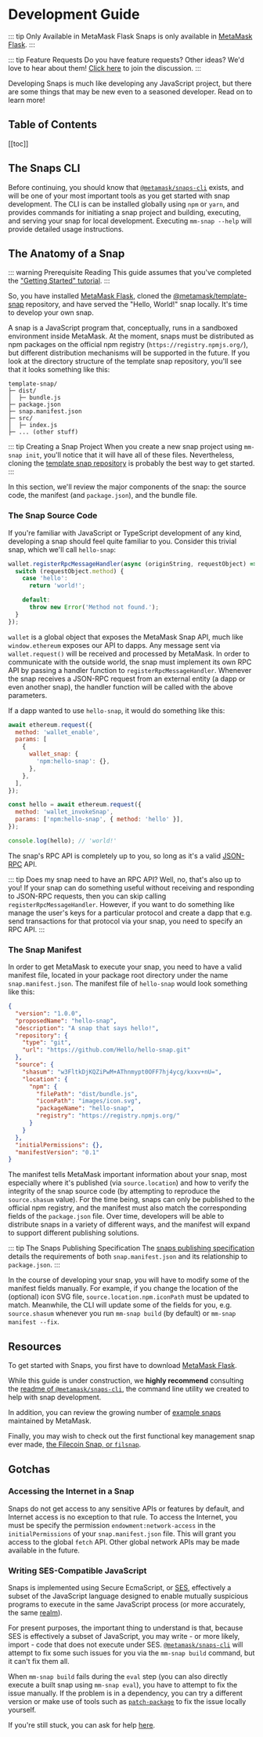 # Development Guide

::: tip Only Available in MetaMask Flask
Snaps is only available in [MetaMask Flask](https://metamask.io/flask).
:::

::: tip Feature Requests
Do you have feature requests? Other ideas? We'd love to hear about them! [Click here](https://community.metamask.io/c/metamask-flask) to join the discussion.
:::

Developing Snaps is much like developing any JavaScript project, but there are some things that may be new even to a seasoned developer.
Read on to learn more!

## Table of Contents

[[toc]]

## The Snaps CLI

Before continuing, you should know that [`@metamask/snaps-cli`](https://www.npmjs.com/package/@metamask/snaps-cli) exists, and will be one of your most important tools as you get started with snap development.
The CLI is can be installed globally using `npm` or `yarn`, and provides commands for initiating a snap project and building, executing, and serving your snap for local development.
Executing `mm-snap --help` will provide detailed usage instructions.

## The Anatomy of a Snap

::: warning Prerequisite Reading
This guide assumes that you've completed the ["Getting Started" tutorial](./snaps.html#getting-started).
:::

So, you have installed [MetaMask Flask](https://metamask.io/flask), cloned the [@metamask/template-snap](https://github.com/MetaMask/template-snap) repository, and have served the "Hello, World!" snap locally. It's time to develop your own snap.

A snap is a JavaScript program that, conceptually, runs in a sandboxed environment inside MetaMask.
At the moment, snaps must be distributed as npm packages on the official npm registry (`https://registry.npmjs.org/`), but different distribution mechanisms will be supported in the future.
If you look at the directory structure of the template snap repository, you'll see that it looks something like this:

```text
template-snap/
├─ dist/
│  ├─ bundle.js
├─ package.json
├─ snap.manifest.json
├─ src/
│  ├─ index.js
├─ ... (other stuff)
```

::: tip Creating a Snap Project
When you create a new snap project using `mm-snap init`, you'll notice that it will have all of these files.
Nevertheless, cloning the [template snap repository](https://github.com/MetaMask/template-snap) is probably the best way to get started.
:::

In this section, we'll review the major components of the snap: the source code, the manifest (and `package.json`), and the bundle file.

### The Snap Source Code

If you're familiar with JavaScript or TypeScript development of any kind, developing a snap should feel quite familiar to you.
Consider this trivial snap, which we'll call `hello-snap`:

```javascript
wallet.registerRpcMessageHandler(async (originString, requestObject) => {
  switch (requestObject.method) {
    case 'hello':
      return 'world!';

    default:
      throw new Error('Method not found.');
  }
});
```

`wallet` is a global object that exposes the MetaMask Snap API, much like `window.ethereum` exposes our API to dapps.
Any message sent via `wallet.request()` will be received and processed by MetaMask.
In order to communicate with the outside world, the snap must implement its own RPC API by passing a handler function to `registerRpcMessageHandler`.
Whenever the snap receives a JSON-RPC request from an external entity (a dapp or even another snap), the handler function will be called with the above parameters.

If a dapp wanted to use `hello-snap`, it would do something like this:

```javascript
await ethereum.request({
  method: 'wallet_enable',
  params: [
    {
      wallet_snap: {
        'npm:hello-snap': {},
      },
    },
  ],
});

const hello = await ethereum.request({
  method: 'wallet_invokeSnap',
  params: ['npm:hello-snap', { method: 'hello' }],
});

console.log(hello); // 'world!'
```

The snap's RPC API is completely up to you, so long as it's a valid [JSON-RPC](https://www.jsonrpc.org/specification) API.

::: tip Does my snap need to have an RPC API?
Well, no, that's also up to you! If your snap can do something useful without receiving and responding to JSON-RPC requests, then you can skip calling `registerRpcMessageHandler`.
However, if you want to do something like manage the user's keys for a particular protocol and create a dapp that e.g. send transactions for that protocol via your snap, you need to specify an RPC API.
:::

### The Snap Manifest

In order to get MetaMask to execute your snap, you need to have a valid manifest file, located in your package root directory under the name `snap.manifest.json`.
The manifest file of `hello-snap` would look something like this:

```json
{
  "version": "1.0.0",
  "proposedName": "hello-snap",
  "description": "A snap that says hello!",
  "repository": {
    "type": "git",
    "url": "https://github.com/Hello/hello-snap.git"
  },
  "source": {
    "shasum": "w3FltkDjKQZiPwM+AThnmypt0OFF7hj4ycg/kxxv+nU=",
    "location": {
      "npm": {
        "filePath": "dist/bundle.js",
        "iconPath": "images/icon.svg",
        "packageName": "hello-snap",
        "registry": "https://registry.npmjs.org/"
      }
    }
  },
  "initialPermissions": {},
  "manifestVersion": "0.1"
}
```

The manifest tells MetaMask important information about your snap, most especially where it's published (via `source.location`) and how to verify the integrity of the snap source code (by attempting to reproduce the `source.shasum` value).
For the time being, snaps can only be published to the official npm registry, and the manifest must also match the corresponding fields of the `package.json` file.
Over time, developers will be able to distribute snaps in a variety of different ways, and the manifest will expand to support different publishing solutions.

::: tip The Snaps Publishing Specification
The [snaps publishing specification](https://github.com/MetaMask/specifications/blob/main/snaps/publishing.md) details the requirements of both `snap.manifest.json` and its relationship to `package.json`.
:::

In the course of developing your snap, you will have to modify some of the manifest fields manually.
For example, if you change the location of the (optional) icon SVG file, `source.location.npm.iconPath` must be updated to match.
Meanwhile, the CLI will update some of the fields for you, e.g. `source.shasum` whenever you run `mm-snap build` (by default) or `mm-snap manifest --fix`.

## Resources

To get started with Snaps, you first have to download [MetaMask Flask](https://metamask.io/flask).

While this guide is under construction, we **highly recommend** consulting the [readme of `@metamask/snaps-cli`](https://www.npmjs.com/package/@metamask/snaps-cli), the command line utility we created to help with snap development.

In addition, you can review the growing number of [example snaps](https://github.com/MetaMask/snaps-skunkworks/tree/main/packages/snap-examples) maintained by MetaMask.

Finally, you may wish to check out the first functional key management snap ever made, [the Filecoin Snap, or `filsnap`](https://github.com/Chainsafe/filsnap/).

## Gotchas

### Accessing the Internet in a Snap

Snaps do not get access to any sensitive APIs or features by default, and Internet access is no exception to that rule.
To access the Internet, you must be specify the permission `endowment:network-access` in the `initialPermissions` of your `snap.manifest.json` file.
This will grant you access to the global `fetch` API.
Other global network APIs may be made available in the future.

### Writing SES-Compatible JavaScript

Snaps is implemented using Secure EcmaScript, or [SES](https://github.com/endojs/endo/tree/master/packages/ses), effectively a subset of the JavaScript language designed to enable mutually suspicious programs to execute in the same JavaScript process (or more accurately, the same [realm](https://tc39.es/ecma262/#realm)).

For present purposes, the important thing to understand is that, because SES is effectively a subset of JavaScript, you may write - or more likely, import - code that does not execute under SES.
[`@metamask/snaps-cli`](https://www.npmjs.com/package/@metamask/snaps-cli) will attempt to fix some such issues for you via the `mm-snap build` command, but it can't fix them all.

When `mm-snap build` fails during the `eval` step (you can also directly execute a built snap using `mm-snap eval`), you have to attempt to fix the issue manually.
If the problem is in a dependency, you can try a different version or make use of tools such as [`patch-package`](https://npmjs.com/package/patch-package) to fix the issue locally yourself.

If you're still stuck, you can ask for help [here](https://community.metamask.io/c/metamask-flask).
